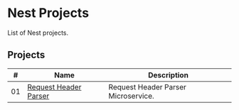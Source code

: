 # Nest Projects

List of Nest projects.

## Projects

|  #  | Name                                                | Description                          |
| ----| ----------------------------------------------------| -------------------------------------|
|  01 | [Request Header Parser](./request-header/README.md) |  Request Header Parser Microservice. |
